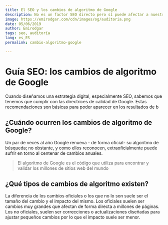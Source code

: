 ```yaml
---
title: El SEO y los cambios de algoritmo de Google
description: No es un factor SEO directo pero sí puede afectar a nuestra estrategia de posicionamiento web
image: https://emirodgar.com/cdn/images/og/auditoria.png
date: 05/06/2019
author: Emirodgar
tags: seo, auditoría
lang: es_ES
permalink: cambio-algoritmo-google

---
```


# Guía SEO: los cambios de algoritmo de Google

Cuando diseñamos una estrategia digital, especialmente SEO, sabemos que tenemos que cumplir con las directrices de calidad de Google. Estas recomendaciones son básicas para poder aparecer en los resultados de b


## ¿Cuándo ocurren los cambios de algoritmo de Google?

Un par de veces al año Google renueva - de forma oficial- su algoritmo de búsqueda; no obstante, y como ellos reconocen, extraoficialmente puede sufrir en torno al centenar de cambios anuales.

> El algoritmo de Google es el código que utiliza para encontrar y validar los millones de sitios web del mundo

## ¿Qué tipos de cambios de algoritmo existen?

La diferencia de los cambios oficiales o los que no lo son suele ser el tamaño del cambio y el impacto del mismo. Los oficiales suelen ser cambios muy grandes que afectan de forma directa a millones de páginas. Los no oficiales, suelen ser correcciones o actualizaciones diseñadas para ajustar pequeños cambios por lo que el impacto suele ser menor.
<!--stackedit_data:
eyJoaXN0b3J5IjpbLTE3MTgyNjgzOF19
-->